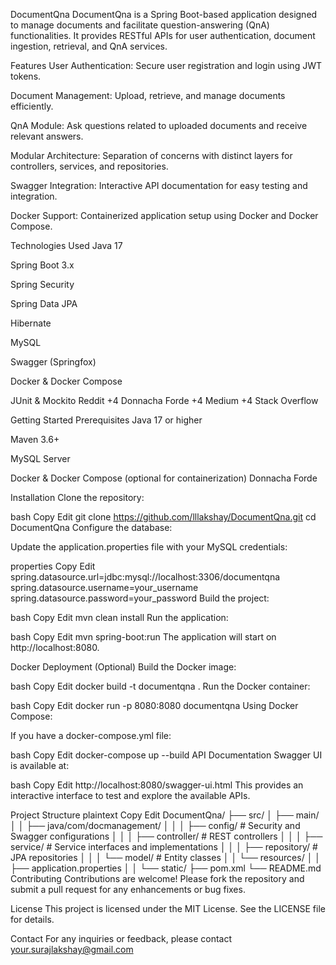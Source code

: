 DocumentQna
DocumentQna is a Spring Boot-based application designed to manage documents and facilitate question-answering (QnA) functionalities. It provides RESTful APIs for user authentication, document ingestion, retrieval, and QnA services.

Features
User Authentication: Secure user registration and login using JWT tokens.

Document Management: Upload, retrieve, and manage documents efficiently.

QnA Module: Ask questions related to uploaded documents and receive relevant answers.

Modular Architecture: Separation of concerns with distinct layers for controllers, services, and repositories.

Swagger Integration: Interactive API documentation for easy testing and integration.

Docker Support: Containerized application setup using Docker and Docker Compose.

Technologies Used
Java 17

Spring Boot 3.x

Spring Security

Spring Data JPA

Hibernate

MySQL

Swagger (Springfox)

Docker & Docker Compose

JUnit & Mockito
Reddit
+4
Donnacha Forde
+4
Medium
+4
Stack Overflow

Getting Started
Prerequisites
Java 17 or higher

Maven 3.6+

MySQL Server

Docker & Docker Compose (optional for containerization)
Donnacha Forde

Installation
Clone the repository:

bash
Copy
Edit
git clone https://github.com/lllakshay/DocumentQna.git
cd DocumentQna
Configure the database:

Update the application.properties file with your MySQL credentials:

properties
Copy
Edit
spring.datasource.url=jdbc:mysql://localhost:3306/documentqna
spring.datasource.username=your_username
spring.datasource.password=your_password
Build the project:

bash
Copy
Edit
mvn clean install
Run the application:

bash
Copy
Edit
mvn spring-boot:run
The application will start on http://localhost:8080.

Docker Deployment (Optional)
Build the Docker image:

bash
Copy
Edit
docker build -t documentqna .
Run the Docker container:

bash
Copy
Edit
docker run -p 8080:8080 documentqna
Using Docker Compose:

If you have a docker-compose.yml file:

bash
Copy
Edit
docker-compose up --build
API Documentation
Swagger UI is available at:

bash
Copy
Edit
http://localhost:8080/swagger-ui.html
This provides an interactive interface to test and explore the available APIs.

Project Structure
plaintext
Copy
Edit
DocumentQna/
├── src/
│   ├── main/
│   │   ├── java/com/docmanagement/
│   │   │   ├── config/             # Security and Swagger configurations
│   │   │   ├── controller/         # REST controllers
│   │   │   ├── service/            # Service interfaces and implementations
│   │   │   ├── repository/         # JPA repositories
│   │   │   └── model/              # Entity classes
│   │   └── resources/
│   │       ├── application.properties
│   │       └── static/
├── pom.xml
└── README.md
Contributing
Contributions are welcome! Please fork the repository and submit a pull request for any enhancements or bug fixes.

License
This project is licensed under the MIT License. See the LICENSE file for details.

Contact
For any inquiries or feedback, please contact your.surajlakshay@gmail.com
